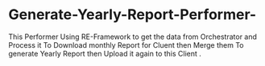# Generate-Yearly-Report-Performer-
This Performer Using RE-Framework to get the data from Orchestrator and Process it To Download monthly Report for Cluent then Merge them To generate Yearly Report then Upload it again to this Client .
